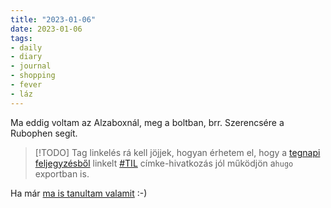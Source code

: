 ```yaml
---
title: "2023-01-06"
date: 2023-01-06
tags:
- daily
- diary
- journal
- shopping
- fever
- láz
---
```


Ma eddig voltam az Alzaboxnál, meg a boltban, brr. Szerencsére a Rubophen segít.

> [!TODO] Tag linkelés
> rá kell jöjjek, hogyan érhetem el, hogy a [tegnapi feljegyzésből](/notes/daily-notes/2023-01-05) linkelt [#TIL](/tags/TIL) címke-hivatkozás jól működjön a`hugo` exportban is.

Ha már [ma is tanultam valamit](/notes/TIL_powershell_PWD_and_dirbookmarks) :-)
